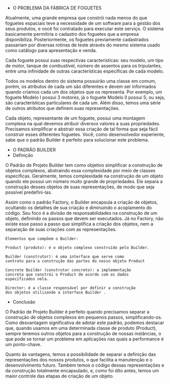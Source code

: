 * O PROBLEMA DA FÁBRICA DE FOGUETES

Atualmente, uma grande empresa que constrói nada menos do
que foguetes espaciais teve a necessidade de um software para a
gestão dos seus produtos, e você foi contratado para executar este
serviço. O sistema basicamente permitiria o cadastro dos foguetes
que a empresa disponibiliza. Posteriormente, os foguetes
previamente cadastrados passariam por diversas rotinas de teste
através do mesmo sistema usado como catálogo para apresentação
e venda.

Cada foguete possui suas respectivas características: seu
modelo, um tipo de motor, tanque de combustível, número de
assentos para os tripulantes, entre uma infinidade de outras
características específicas de cada modelo.

Todos os modelos dentro do sistema possuirão uma classe em
comum, porém, os atributos de cada um são diferentes e devem ser
informados quando criamos cada um dos objetos que os
representa. Por exemplo, um foguete Modelo I possui 3 motores,
já o foguete Modelo II possui 5; ou seja, são características
particulares de cada um. Além disso, temos uma série de outros
atributos que definem suas representações.

Cada objeto, representante de um foguete, possui uma
montagem complexa na qual devemos atribuir diversos valores a
suas propriedades. Precisamos simplificar e abstrair essa criação de
tal forma que seja fácil construir esses diferentes foguetes. Você,
como desenvolvedor experiente, sabe que o padrão Builder é
perfeito para solucionar este problema.

* O PADRÃO BUILDER
* Definição

O Padrão de Projeto Builder tem como objetivo simplificar a
construção de objetos complexos, abstraindo essa complexidade
por meio de classes específicas. Geralmente, temos complexidade
na construção de um objeto quando ele possui um número muito
grande de propriedades. Ele separa a construção desses objetos de
suas representações, de modo que seja possível predefini-las.

Assim como o padrão Factory, o Builder encapsula a criação
de objetos, ocultando os detalhes de sua criação e diminuindo o
acoplamento do código. Seu foco é a divisão de responsabilidades
na construção de um objeto, definindo os passos que devem ser
executados. Já no Factory, não existe esse passo a passo que
simplifica a criação dos objetos, nem a separação de suas criações
com as representações.

````
Elementos que compõem o Builder:

Product (produto): é o objeto complexo construído pelo Builder.

Builder (construtor): é uma interface que serve como
contrato para a construção das partes do nosso objeto Product

Concrete Builder (construtor concreto): a implementação
concreta que constrói o Product de acordo com os dados
especificados nela.

Director: é a classe responsável por definir a construção
dos objetos utilizando a interface Builder .
`````

* Conclusão

O Padrão de Projeto Builder é perfeito quando precisamos
separar a construção de objetos complexos em pequenos passos,
simplificando-os. Como desvantagem significativa de adotar este
padrão, podemos destacar que, quando usamos em uma
determinada classe de produto (Product), sempre teremos outros
objetos para a construção de nossas instâncias, o que pode se
tornar um problema em aplicações nas quais a performance é um
ponto-chave.

Quanto às vantagens, temos a possibilidade de separar a
definição das representações dos nossos produtos, o que facilita a
manutenção e o desenvolvimento futuro. Também temos o código
dessas representações e da construção totalmente encapsulado, e,
como foi dito antes, temos um maior controle das etapas de
criação de um objeto.